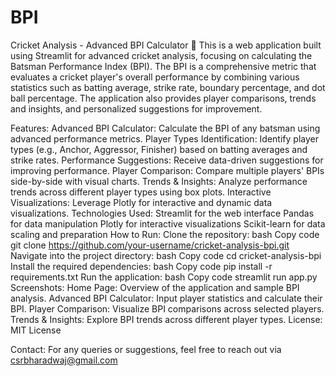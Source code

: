 # BPI
Cricket Analysis - Advanced BPI Calculator 🏏
This is a web application built using Streamlit for advanced cricket analysis, focusing on calculating the Batsman Performance Index (BPI). The BPI is a comprehensive metric that evaluates a cricket player's overall performance by combining various statistics such as batting average, strike rate, boundary percentage, and dot ball percentage. The application also provides player comparisons, trends and insights, and personalized suggestions for improvement.

Features:
Advanced BPI Calculator: Calculate the BPI of any batsman using advanced performance metrics.
Player Types Identification: Identify player types (e.g., Anchor, Aggressor, Finisher) based on batting averages and strike rates.
Performance Suggestions: Receive data-driven suggestions for improving performance.
Player Comparison: Compare multiple players' BPIs side-by-side with visual charts.
Trends & Insights: Analyze performance trends across different player types using box plots.
Interactive Visualizations: Leverage Plotly for interactive and dynamic data visualizations.
Technologies Used:
Streamlit for the web interface
Pandas for data manipulation
Plotly for interactive visualizations
Scikit-learn for data scaling and preparation
How to Run:
Clone the repository:
bash
Copy code
git clone https://github.com/your-username/cricket-analysis-bpi.git
Navigate into the project directory:
bash
Copy code
cd cricket-analysis-bpi
Install the required dependencies:
bash
Copy code
pip install -r requirements.txt
Run the application:
bash
Copy code
streamlit run app.py
Screenshots:
Home Page: Overview of the application and sample BPI analysis.
Advanced BPI Calculator: Input player statistics and calculate their BPI.
Player Comparison: Visualize BPI comparisons across selected players.
Trends & Insights: Explore BPI trends across different player types.
License:
MIT License

Contact:
For any queries or suggestions, feel free to reach out via csrbharadwaj@gmail.com

